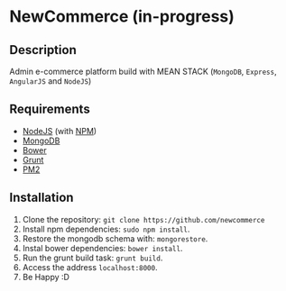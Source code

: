 # NewCommerce (in-progress)

## Description
Admin e-commerce platform build with MEAN STACK (`MongoDB`, `Express`, `AngularJS` and `NodeJS`)

## Requirements
* [NodeJS](http://nodejs.org/) (with [NPM](https://www.npmjs.org/))
* [MongoDB](https://www.mongodb.com/)
* [Bower](https://bower.io/)
* [Grunt](http://gruntjs.com/)
* [PM2](http://pm2.keymetrics.io/)


## Installation

1. Clone the repository: `git clone https://github.com/newcommerce`
2. Install npm dependencies: `sudo npm install`.
3. Restore the mongodb schema with: `mongorestore`.
4. Instal bower dependencies: `bower install`.
5. Run the grunt build task: `grunt build`.
6. Access the address `localhost:8000`.
7. Be Happy :D

